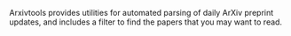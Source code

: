 Arxivtools provides utilities for automated parsing of daily ArXiv preprint updates, and includes a filter to find the papers that you may want to read.
